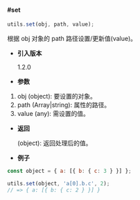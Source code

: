 #### #set

```javascript
utils.set(obj, path, value);
```

根据 obj 对象的 path 路径设置/更新值(value)。

- **引入版本**

    1.2.0

- **参数**

1. obj (object): 要设置的对象。
2. path (Array|string): 属性的路径。
3. value (any): 需设置的值。

- **返回**

    (object): 返回处理后的值。

- **例子**

```javascript
const object = { a: [{ b: { c: 3 } }] };

utils.set(object, 'a[0].b.c', 2);
// => { a: [{ b: { c: 2 } }] }
```
